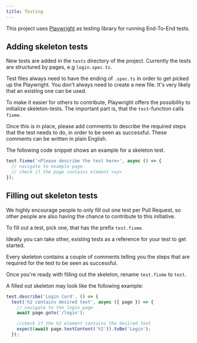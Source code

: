 ```yaml
---
title: Testing
---
```


This project uses [Playwright](https://playwright.dev/) as testing library for running End-To-End tests.

## Adding skeleton tests

New tests are added in the `tests` directory of the project. Currently the tests are structured by pages, e.g `login.spec.ts`.

Test files always need to have the ending of `.spec.ts` in order to get picked up the Playwright. You don't always need to create a new file. It's very likely that an existing one can be used.

To make it easier for others to contribute, Playwright offers the possibility to initialize skeleton-tests. The important part is, that the `test`-function calls `fixme`.

Once this is in place, please add comments to describe the required steps that the test needs to do, in order to be seen as successful. These comments can be written in plain English.

The following code snippet shows an example for a skeleton test.

```ts
test.fixme('<Please describe the test here>', async () => {
  // navigate to example page
  // check if the page contains element <xy>
});
```

## Filling out skeleton tests

We highly encourage people to only fill out one test per Pull Request, so other people are also having the chance to contribute to this initiative.

To fill out a test, pick one, that has the prefix `test.fixme`.

Ideally you can take other, existing tests as a reference for your test to get started.

Every skeleton contains a couple of comments telling you the steps that are required for the test to be seen as successful.

Once you're ready with filling out the skeleton, rename `test.fixme` to `test`.

A filled out skeleton may look like the following example:

```ts
test.describe('Login Card', () => {
  test('h2 contains desired text', async ({ page }) => {
    // navigate to the login page
    await page.goto('/login');

    //check if the h2 element contains the desired text
    expect(await page.textContent('h2')).toBe('Login');
  });
```
